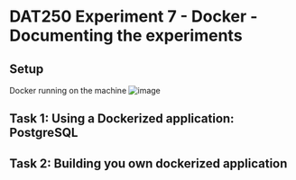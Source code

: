 # DAT250 Experiment 7 - Docker - Documenting the experiments

## Setup
Docker running on the machine
![image](https://github.com/user-attachments/assets/dd7fb92d-8fbb-4714-a420-87dab8fa572f)


## Task 1: Using a Dockerized application: PostgreSQL


## Task 2: Building you own dockerized application
